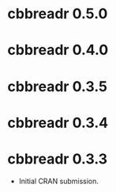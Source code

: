 # cbbreadr 0.5.0

# cbbreadr 0.4.0

# cbbreadr 0.3.5

# cbbreadr 0.3.4

# cbbreadr 0.3.3

* Initial CRAN submission.
